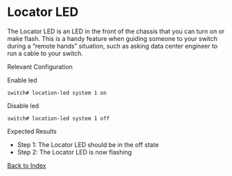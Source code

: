 # Locator LED

The Locator LED is an LED in the front of the chassis that you can turn on or make flash. This is a handy feature when guiding someone to your switch during a “remote hands” situation, such as asking data center engineer to run a cable to your switch.

Relevant Configuration

Enable led

```
switch# location-led system 1 on
```

Disable led

```
switch# location-led system 1 off
```


Expected Results

* Step 1: The Locator LED should be in the off state
* Step 2: The Locator LED is now flashing

[Back to Index](#index)
